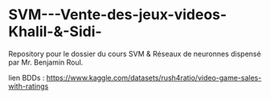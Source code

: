 # SVM---Vente-des-jeux-videos-Khalil-&-Sidi-
Repository pour le dossier du cours SVM &amp; Réseaux de neuronnes dispensé par Mr. Benjamin Roul. 

lien BDDs : https://www.kaggle.com/datasets/rush4ratio/video-game-sales-with-ratings
